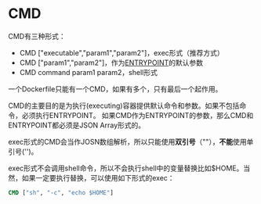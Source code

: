 # CMD
CMD有三种形式：
* CMD ["executable","param1","param2"]，exec形式（推荐方式）
* CMD ["param1","param2"]，作为[ENTRYPOINT](entrypoint.md)的默认参数
* CMD command param1 param2，shell形式

一个Dockerfile只能有一个CMD，如果有多个，只有最后一个起作用。

CMD的主要目的是为执行(executing)容器提供默认命令和参数。如果不包括命令，必须执行ENTRYPOINT。
如果CMD作为ENTRYPOINT的参数，那么CMD和ENTRYPOINT都必须是JSON Array形式的。

exec形式的CMD会当作JOSN数组解析，所以只能使用**双引号**（""），**不能**使用单引号('')。

exec形式不会调用shell命令，所以不会执行shell中的变量替换比如$HOME。当然，如果一定要执行替换，可以使用如下形式的exec：
```Dockerfile
CMD ["sh", "-c", "echo $HOME"]
```


